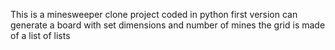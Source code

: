This is a minesweeper clone project coded in python
first version can generate a board with set dimensions and number of mines
the grid is made of a list of lists